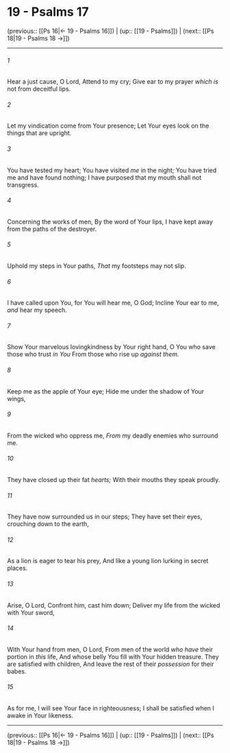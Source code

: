 # 19 - Psalms 17

(previous:: [[Ps 16|← 19 - Psalms 16]]) | (up:: [[19 - Psalms]]) | (next:: [[Ps 18|19 - Psalms 18 →]])

***


###### 1 
Hear a just cause, O Lord, Attend to my cry; Give ear to my prayer _which is_ not from deceitful lips. 

###### 2 
Let my vindication come from Your presence; Let Your eyes look on the things that are upright. 

###### 3 
You have tested my heart; You have visited _me_ in the night; You have tried me and have found nothing; I have purposed that my mouth shall not transgress. 

###### 4 
Concerning the works of men, By the word of Your lips, I have kept away from the paths of the destroyer. 

###### 5 
Uphold my steps in Your paths, _That_ my footsteps may not slip. 

###### 6 
I have called upon You, for You will hear me, O God; Incline Your ear to me, _and_ hear my speech. 

###### 7 
Show Your marvelous lovingkindness by Your right hand, O You who save those who trust _in You_ From those who rise up _against them._ 

###### 8 
Keep me as the apple of Your eye; Hide me under the shadow of Your wings, 

###### 9 
From the wicked who oppress me, _From_ my deadly enemies who surround me. 

###### 10 
They have closed up their fat _hearts;_ With their mouths they speak proudly. 

###### 11 
They have now surrounded us in our steps; They have set their eyes, crouching down to the earth, 

###### 12 
As a lion is eager to tear his prey, And like a young lion lurking in secret places. 

###### 13 
Arise, O Lord, Confront him, cast him down; Deliver my life from the wicked with Your sword, 

###### 14 
With Your hand from men, O Lord, From men of the world _who have_ their portion in _this_ life, And whose belly You fill with Your hidden treasure. They are satisfied with children, And leave the rest of their _possession_ for their babes. 

###### 15 
As for me, I will see Your face in righteousness; I shall be satisfied when I awake in Your likeness.

***

(previous:: [[Ps 16|← 19 - Psalms 16]]) | (up:: [[19 - Psalms]]) | (next:: [[Ps 18|19 - Psalms 18 →]])

